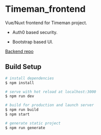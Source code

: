 # Timeman_frontend

Vue/Nuxt frontend for Timeman project. 

- Auth0 based security.

- Bootstrap based UI. 

[Backend repo](https://github.com/MontolioV/Timeman_backend)

## Build Setup

``` bash
# install dependencies
$ npm install

# serve with hot reload at localhost:3000
$ npm run dev

# build for production and launch server
$ npm run build
$ npm start

# generate static project
$ npm run generate
```
